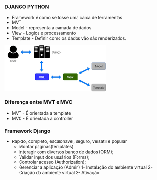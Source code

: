 ### DJANGO PYTHON

- Framework é como se fosse uma caixa de ferramentas
- MVT
- Model - representa a camada de dados
- View - Logica e processamento
- Template - Definir como os dados vão são renderizados.

![MVT](/mvt.png)

### Diferença entre MVT e MVC
- MVT - É orientada a template
- MVC - É orientada a controller

### Framework Django
- Rápido, completo, escalonável, seguro, versátil e popular
  - Montar páginas(templates)
  - Interagir com diversos banco de dados (ORM);
  - Validar input dos usuários (Forms);
  - Controlar acesso (Authorization);
  - Gerenciar a aplicação (Admin)
1- Instalação do ambiente virtual
2- Criação do ambiente virtual
3- Ativação